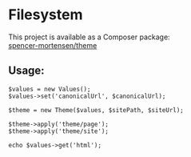 # Filesystem

This project is available as a Composer package:   
[spencer-mortensen/theme](https://packagist.org/packages/spencer-mortensen/theme)

## Usage:

```
$values = new Values();
$values->set('canonicalUrl', $canonicalUrl);

$theme = new Theme($values, $sitePath, $siteUrl);

$theme->apply('theme/page');
$theme->apply('theme/site');

echo $values->get('html');
```
